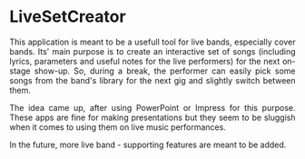 # LiveSetCreator

<p align = "justify">This application is meant to be a usefull tool for live bands, especially cover bands.
Its' main purpose is to create an interactive set of songs (including lyrics, parameters and useful notes for the live performers) for the next on-stage show-up. So, during a break, the performer can easily pick some songs from the band's library for the next gig and slightly switch between them.</p>

<p align = "justify">The idea came up, after using PowerPoint or Impress for this purpose. These apps are fine for making presentations but they seem to be sluggish when it comes to using them on live music performances.</p>

<p align = "justify">In the future, more live band - supporting features are meant to be added.</p>
